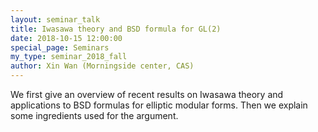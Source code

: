 ```yaml
---
layout: seminar_talk
title: Iwasawa theory and BSD formula for GL(2)
date: 2018-10-15 12:00:00
special_page: Seminars
my_type: seminar_2018_fall
author: Xin Wan (Morningside center, CAS)
---
```


We first give an overview of recent results on Iwasawa theory and applications to BSD formulas for elliptic modular forms. Then we explain some ingredients used for the argument.
